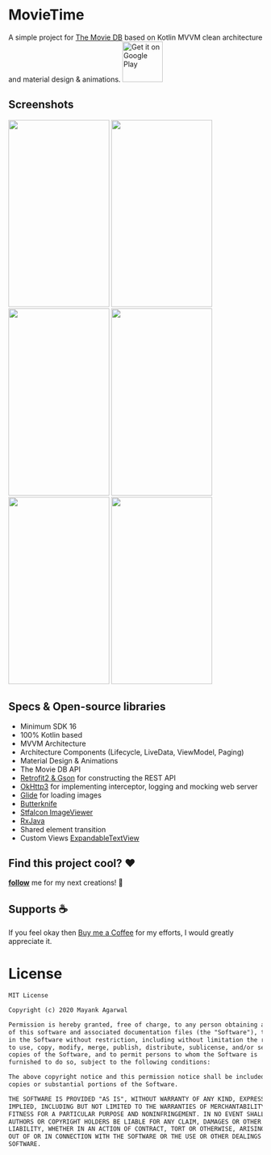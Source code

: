 # MovieTime

A simple project for [The Movie DB](https://www.themoviedb.org) based on Kotlin MVVM clean architecture and material design & animations.
<a href="https://play.google.com/store/apps/details?id=https://play.google.com/store/apps/details?id=com.scudderapps.moviesup"><img alt="Get it on Google Play" src="https://play.google.com/intl/en_us/badges/images/generic/en-play-badge.png" height=80px /></a>

## Screenshots

<p align="left">
<img src="https://user-images.githubusercontent.com/20970704/80111604-b8805800-859d-11ea-9037-3d59ce777d93.png" width = "200" height = "370"  />
<img src="https://user-images.githubusercontent.com/20970704/80112953-4f99df80-859f-11ea-8e44-80d56bf040b7.png" width = "200" height = "370"  />
<img src="https://user-images.githubusercontent.com/20970704/80112961-5294d000-859f-11ea-8ec5-4151006b8f98.png" width = "200" height = "370"  />
<img src="https://user-images.githubusercontent.com/20970704/80112851-33963e00-859f-11ea-8e20-605aca7e9ab5.png" width = "200" height = "370"  />
<img src="https://user-images.githubusercontent.com/20970704/80112940-4c065880-859f-11ea-94c4-1fc3577a8612.png" width = "200" height = "370"  />
<img src="https://user-images.githubusercontent.com/20970704/80113212-a30c2d80-859f-11ea-823d-bdfc40533314.png" width = "200" height = "370"
<p/>

## Specs & Open-source libraries
- Minimum SDK 16
- 100% Kotlin based
- MVVM Architecture
- Architecture Components (Lifecycle, LiveData, ViewModel, Paging)
- Material Design & Animations
- The Movie DB API
- [Retrofit2 & Gson](https://github.com/square/retrofit) for constructing the REST API
- [OkHttp3](https://github.com/square/okhttp) for implementing interceptor, logging and mocking web server
- [Glide](https://github.com/bumptech/glide) for loading images
- [Butterknife](https://github.com/JakeWharton/butterknife)
- [Stfalcon ImageViewer](https://github.com/stfalcon-studio/StfalconImageViewer)
- [RxJava](https://github.com/ReactiveX/RxJava)
- Shared element transition
- Custom Views [ExpandableTextView](https://github.com/Manabu-GT/ExpandableTextView)


## Find this project cool? :heart:
__[follow](https://github.com/mack997)__ me for my next creations! 🤩

## Supports :coffee:
If you feel okay then [Buy me a Coffee](https://www.buymeacoffee.com/mack0997) for my efforts, I would greatly appreciate it. <br>

# License
```xml
MIT License

Copyright (c) 2020 Mayank Agarwal

Permission is hereby granted, free of charge, to any person obtaining a copy
of this software and associated documentation files (the "Software"), to deal
in the Software without restriction, including without limitation the rights
to use, copy, modify, merge, publish, distribute, sublicense, and/or sell
copies of the Software, and to permit persons to whom the Software is
furnished to do so, subject to the following conditions:

The above copyright notice and this permission notice shall be included in all
copies or substantial portions of the Software.

THE SOFTWARE IS PROVIDED "AS IS", WITHOUT WARRANTY OF ANY KIND, EXPRESS OR
IMPLIED, INCLUDING BUT NOT LIMITED TO THE WARRANTIES OF MERCHANTABILITY,
FITNESS FOR A PARTICULAR PURPOSE AND NONINFRINGEMENT. IN NO EVENT SHALL THE
AUTHORS OR COPYRIGHT HOLDERS BE LIABLE FOR ANY CLAIM, DAMAGES OR OTHER
LIABILITY, WHETHER IN AN ACTION OF CONTRACT, TORT OR OTHERWISE, ARISING FROM,
OUT OF OR IN CONNECTION WITH THE SOFTWARE OR THE USE OR OTHER DEALINGS IN THE
SOFTWARE.
```
